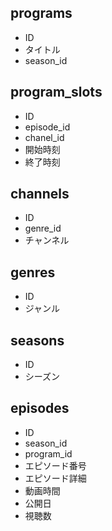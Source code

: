 ## programs
- ID
- タイトル
- season_id

## program_slots
- ID
- episode_id
- chanel_id
- 開始時刻
- 終了時刻

## channels
- ID
- genre_id
- チャンネル

## genres
- ID
- ジャンル

## seasons
- ID
- シーズン

## episodes
- ID
- season_id
- program_id
- エピソード番号
- エピソード詳細
- 動画時間
- 公開日
- 視聴数
  


